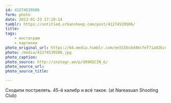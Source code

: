 ```yaml
---
id: 41274539506
form: photo
date: 2013-01-23 17:10:14
tumblr: https://untitled.urbansheep.com/post/41274539506/
title:
tags:
    - инстаграм
    - картинки
photo_original_url: https://64.media.tumblr.com/ee515bcbd46cfef71a926ceedfc01952/tumblr_mh2xx2JYJl1qz4wzio1_640.jpg
photo: /media/41274539506.jpg
photo_caption: 
photo_source: http://instagr.am/p/U09H2CIN_6/
photo_source_url:
photo_source_title:

---
```


<p>Сходили пострелять. 45-й калибр и всё такое. (at Nareasuan Shooting Club)</p>
